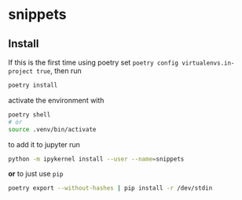 # snippets

## Install

If this is the first time using poetry set `poetry config virtualenvs.in-project true`, then run

```bash
poetry install
```

activate the environment with

```bash
poetry shell
# or
source .venv/bin/activate
```

to add it to jupyter run

```bash
python -m ipykernel install --user --name=snippets
```

**or** to just use `pip`

```bash
poetry export --without-hashes | pip install -r /dev/stdin
```
